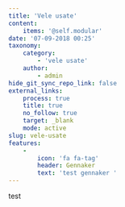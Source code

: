 ```yaml
---
title: 'Vele usate'
content:
    items: '@self.modular'
date: '07-09-2018 00:25'
taxonomy:
    category:
        - 'vele usate'
    author:
        - admin
hide_git_sync_repo_link: false
external_links:
    process: true
    title: true
    no_follow: true
    target: _blank
    mode: active
slug: vele-usate
features:
    -
        icon: 'fa fa-tag'
        header: Gennaker
        text: 'test gennaker '
---
```


test